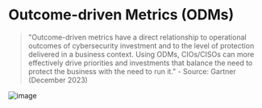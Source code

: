 # Outcome-driven Metrics (ODMs)

> "Outcome-driven metrics have a direct relationship to operational outcomes of cybersecurity investment and to the level of protection delivered in a business context. 
Using ODMs, CIOs/CISOs can more effectively drive priorities and investments that balance the need to protect the business with the need to run it." - Source: Gartner (December 2023)

![image](https://github.com/user-attachments/assets/3fa9c948-ae50-445a-853c-8aebfc19d6f6)

